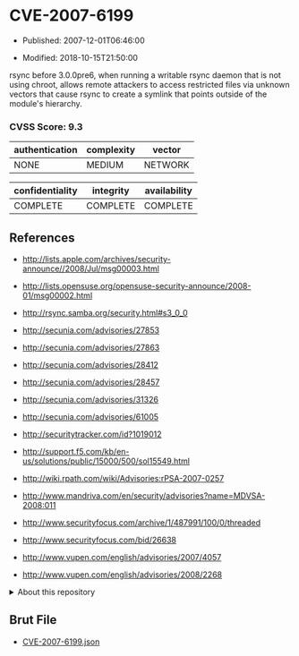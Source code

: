 # CVE-2007-6199

- Published: 2007-12-01T06:46:00

- Modified: 2018-10-15T21:50:00

rsync before 3.0.0pre6, when running a writable rsync daemon that is not using chroot, allows remote attackers to access restricted files via unknown vectors that cause rsync to create a symlink that points outside of the module's hierarchy.

### CVSS Score: **9.3**

| authentication | complexity | vector |
| --- | --- | --- |
| NONE | MEDIUM | NETWORK |

| confidentiality | integrity | availability |
| --- | --- | --- |
| COMPLETE | COMPLETE | COMPLETE |

## References

* http://lists.apple.com/archives/security-announce//2008/Jul/msg00003.html

* http://lists.opensuse.org/opensuse-security-announce/2008-01/msg00002.html

* http://rsync.samba.org/security.html#s3_0_0

* http://secunia.com/advisories/27853

* http://secunia.com/advisories/27863

* http://secunia.com/advisories/28412

* http://secunia.com/advisories/28457

* http://secunia.com/advisories/31326

* http://secunia.com/advisories/61005

* http://securitytracker.com/id?1019012

* http://support.f5.com/kb/en-us/solutions/public/15000/500/sol15549.html

* http://wiki.rpath.com/wiki/Advisories:rPSA-2007-0257

* http://www.mandriva.com/en/security/advisories?name=MDVSA-2008:011

* http://www.securityfocus.com/archive/1/487991/100/0/threaded

* http://www.securityfocus.com/bid/26638

* http://www.vupen.com/english/advisories/2007/4057

* http://www.vupen.com/english/advisories/2008/2268

<details>
<summary>About this repository</summary> 

  This repository is part of the project [Live Hack CVE](https://github.com/Live-Hack-CVE). Main website can be found [www.live-hack.org](https://www.live-hack.org) 
  
  Made by [Sn0wAlice](https://github.com/Sn0wAlice) for the people that care about security and need to have a feed of the latest CVEs. Hope you enjoy it, don't forget to star the repo and follow me on [Twitter](https://twitter.com/Sn0wAlice) and [Github](https://github.com/Sn0wAlice). And that is my [personnal website](https://www.alice-snow.me/)

  - [Home Page](https://github.com/Live-Hack-CVE)
  - [Framework](https://github.com/Live-Hack-CVE/cve-framework)
  - [CVE database](https://github.com/Live-Hack-CVE/full_database)
  - [Changelog](https://github.com/Live-Hack-CVE/Changelog)
</details>

## Brut File

* [CVE-2007-6199.json](https://raw.githubusercontent.com/Live-Hack-CVE/full_database/main/cves/2007/CVE-2007-6199.json)


